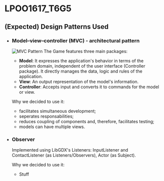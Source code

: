 # LPOO1617_T6G5

## (Expected) Design Patterns Used ##

  * ### Model–view–controller (MVC) - architectural pattern
    ![MVC Pattern](https://cloud.githubusercontent.com/assets/13498941/25564480/f6cd9b1a-2dab-11e7-8815-7a04fd35cfd7.png)
    The Game features three main packages:
    * **Model**: It expresses the application's behavior in terms of the problem domain, independent of the user interface (Controller package). It directly manages the data, logic and rules of the application.
    * **View**: An output representation of the model's information.
    * **Controller**: Accepts input and converts it to commands for the model or view.
   
    Why we decided to use it:
    * facilitates simultaneous development;
    * seperates responsabilities;
    * reduces coupling of components and, therefore, facilitates testing;
    * models can have multiple views.

  * ### Observer
    Implemented using LibGDX's Listeners: InputListener and ContactListener (as Listeners/Observers), Actor (as Subject).
  
    Why we decided to use it:
    * Stuff 
